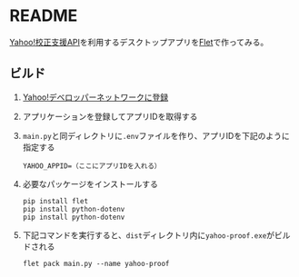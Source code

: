 # README

[Yahoo!校正支援API](https://developer.yahoo.co.jp/webapi/jlp/kousei/v2/kousei.html)を利用するデスクトップアプリを[Flet](https://flet.dev/)で作ってみる。

## ビルド

1. [Yahoo!デベロッパーネットワークに登録](https://developer.yahoo.co.jp/start/)
1. アプリケーションを登録してアプリIDを取得する
1. `main.py`と同ディレクトリに`.env`ファイルを作り、アプリIDを下記のように指定する

    ```.env
    YAHOO_APPID=（ここにアプリIDを入れる）
    ```

1. 必要なパッケージをインストールする

    ```
    pip install flet
    pip install python-dotenv
    pip install python-dotenv
    ```

1. 下記コマンドを実行すると、`dist`ディレクトリ内に`yahoo-proof.exe`がビルドされる

    ```
    flet pack main.py --name yahoo-proof
    ```